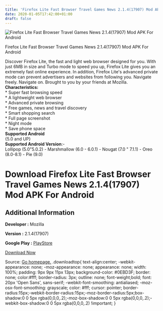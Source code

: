 ```yaml
---
title: 'Firefox Lite Fast Browser Travel Games News 2.1.4(17907) Mod APK For Android'
date: 2020-01-05T17:42:00+01:00
draft: false
---
```


![Firefox Lite Fast Browser Travel Games News 2.1.4(17907) Mod APK For Android](https://i1.wp.com/apkhome.net/wp-content/uploads/2020/01/Firefox-Lite-Fast-Browser-Travel-Games-News-2.1.417907-Mod.png "Firefox Lite Fast Browser Travel Games News 2.1.4(17907) Mod APK For Android")

  

Firefox Lite Fast Browser Travel Games News 2.1.4(17907) Mod APK For Android

Discover Firefox Lite, the fast and light web browser designed for you. With just 6MB in size and Turbo mode to speed you up, Firefox Lite gives you an extremely fast online experience. In addition, Firefox Lite's advanced private mode can prevent advertisers and websites from following you. Navigate freely. Navigate on. Brought to you by your friends at Mozilla.  
**Characteristics:**  
\* Super fast browsing speed  
\* A lightweight web browser  
\* Advanced private browsing  
\* Free games, news and travel discovery  
\* Smart shopping search  
\* Full page screenshot  
\* Night mode  
\* Save phone space  
**Supported Android**  
{5.0 and UP}  
**Supported Android Version**:-  
Lollipop (5.0"5.0.2) - Marshmallow (6.0 - 6.0.1) - Nougat (7.0 " 7.1.1) - Oreo (8.0-8.1) - Pie (9.0)

Download Firefox Lite Fast Browser Travel Games News 2.1.4(17907) Mod APK For Android
=====================================================================================

Additional Information
----------------------

**Developer :** Mozilla

**Version :** 2.1.4(17907)

**Google Play :** [PlayStore](https://play.google.com/store/apps/details?id=org.mozilla.rocket&hl=en)

  

[Download Now](https://store4app.co/post/firefox-lite-fast-browser-travel-games-news-2-1-4-17907-mod-apk-for-android_1578146651)

  
Source: [Go homepage.](https://store4app.co/post/firefox-lite-fast-browser-travel-games-news-2-1-4-17907-mod-apk-for-android_1578146651) .downloadtop{ text-align:center; -webkit-appearance: none; -moz-appearance: none; appearance: none; width: 100%; padding: 9px 9px 11px 13px; background-color: #0EBD3F; border: none; color:#fff; border-radius: 3px; outline: none; font-weight;bold; font: 20px 'Open Sans', sans-serif; -webkit-font-smoothing: antialiased; -moz-osx-font-smoothing: grayscale; color: #fff; cursor: pointer; border-radius:15px;-webkit-border-radius:15px;-moz-border-radius:5px;box-shadow:0 0 5px rgba(0,0,0,.2);-moz-box-shadow:0 0 5px rgba(0,0,0,.2);-webkit-box-shadow:0 0 5px rgba(0,0,0,.2) !important; }